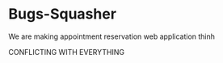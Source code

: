 # Bugs-Squasher
We are making appointment reservation web application
thinh


CONFLICTING WITH EVERYTHING
